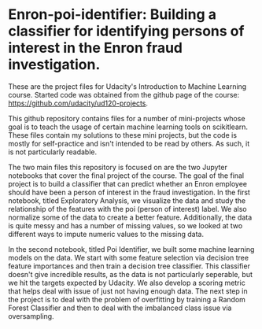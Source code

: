 # Enron-poi-identifier: Building a classifier for identifying persons of interest in the Enron fraud investigation.

These are the project files for Udacity's Introduction to Machine Learning course. Started code was obtained from the github page of the course: https://github.com/udacity/ud120-projects.

This github repository contains files for a number of mini-projects whose goal is to teach the usage of certain machine learning tools on scikitlearn. These files contain my solutions to these mini projects, but the code is mostly for self-practice and isn't intended to be read by others. As such, it is not particularly readable.

The two main files this repository is focused on are the two Jupyter notebooks that cover the final project of the course. The goal of the final project is to build a classifier that can predict whether an Enron employee should have been a person of interest in the fraud investigation. In the first notebook, titled Exploratory Analysis, we visualize the data and study the relationship of the features with the poi (person of interest) label. We also normalize some of the data to create a better feature. Additionally, the data is quite messy and has a number of missing values, so we looked at two different ways to impute numeric values to the missing data. 

In the second notebook, titled Poi Identifier, we built some machine learning models on the data. We start with some feature selection via decision tree feature importances and then train a decision tree classifier. This classifier doesn't give incredible results, as the data is not particularly seperable, but we hit the targets expected by Udacity. We also develop a scoring metric that helps deal with issue of just not having enough data. The next step in the project is to deal with the problem of overfitting by training a Random Forest Classifier and then to deal with the imbalanced class issue via oversampling.
